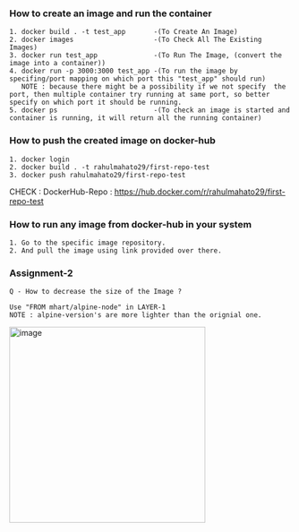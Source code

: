 ### How to create an image and run the container

    1. docker build . -t test_app       -(To Create An Image)
    2. docker images                    -(To Check All The Existing Images)
    3. docker run test_app              -(To Run The Image, (convert the image into a container))
    4. docker run -p 3000:3000 test_app -(To run the image by specifing/port mapping on which port this "test_app" should run) 
       NOTE : because there might be a possibility if we not specify  the port, then multiple container try running at same port, so better specify on which port it should be running.
    5. docker ps                        -(To check an image is started and container is running, it will return all the running container)

### How to push the created image on docker-hub 

    1. docker login
    2. docker build . -t rahulmahato29/first-repo-test
    3. docker push rahulmahato29/first-repo-test

   CHECK : DockerHub-Repo : https://hub.docker.com/r/rahulmahato29/first-repo-test

### How to run any image from docker-hub in your system

    1. Go to the specific image repository.
    2. And pull the image using link provided over there.

### Assignment-2
     
    Q - How to decrease the size of the Image ?
    
    Use "FROM mhart/alpine-node" in LAYER-1 
    NOTE : alpine-version's are more lighter than the orignial one.

<img width="350" alt="image" src="https://github.com/rahul-mahato29/Docker/assets/88178967/7418afb2-a574-4648-87ce-04259a7d1a56">


